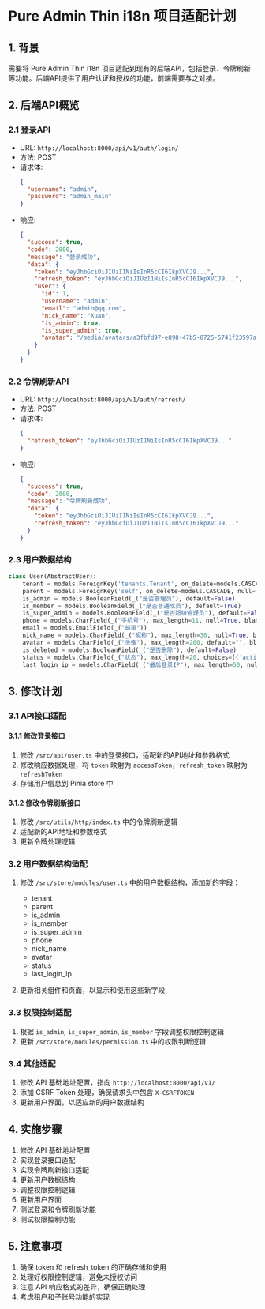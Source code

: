 # Pure Admin Thin i18n 项目适配计划

## 1. 背景

需要将 Pure Admin Thin i18n 项目适配到现有的后端API，包括登录、令牌刷新等功能。后端API提供了用户认证和授权的功能，前端需要与之对接。

## 2. 后端API概览

### 2.1 登录API
- URL: `http://localhost:8000/api/v1/auth/login/`
- 方法: POST
- 请求体:
  ```json
  {
    "username": "admin",
    "password": "admin_main"
  }
  ```
- 响应:
  ```json
  {
    "success": true,
    "code": 2000,
    "message": "登录成功",
    "data": {
      "token": "eyJhbGciOiJIUzI1NiIsInR5cCI6IkpXVCJ9...",
      "refresh_token": "eyJhbGciOiJIUzI1NiIsInR5cCI6IkpXVCJ9...",
      "user": {
        "id": 1,
        "username": "admin",
        "email": "admin@qq.com",
        "nick_name": "Xuan",
        "is_admin": true,
        "is_super_admin": true,
        "avatar": "/media/avatars/a3fbfd97-e898-47b5-8725-5741f23597ad.jpg"
      }
    }
  }
  ```

### 2.2 令牌刷新API
- URL: `http://localhost:8000/api/v1/auth/refresh/`
- 方法: POST
- 请求体:
  ```json
  {
    "refresh_token": "eyJhbGciOiJIUzI1NiIsInR5cCI6IkpXVCJ9..."
  }
  ```
- 响应:
  ```json
  {
    "success": true,
    "code": 2000,
    "message": "令牌刷新成功",
    "data": {
      "token": "eyJhbGciOiJIUzI1NiIsInR5cCI6IkpXVCJ9...",
      "refresh_token": "eyJhbGciOiJIUzI1NiIsInR5cCI6IkpXVCJ9..."
    }
  }
  ```

### 2.3 用户数据结构
```python
class User(AbstractUser):
    tenant = models.ForeignKey('tenants.Tenant', on_delete=models.CASCADE, null=True, blank=True, related_name="users", verbose_name=_("所属租户"))
    parent = models.ForeignKey('self', on_delete=models.CASCADE, null=True, blank=True, related_name="sub_accounts", verbose_name=_("父账号"))
    is_admin = models.BooleanField(_("是否管理员"), default=False)
    is_member = models.BooleanField(_("是否普通成员"), default=True)
    is_super_admin = models.BooleanField(_("是否超级管理员"), default=False)
    phone = models.CharField(_("手机号"), max_length=11, null=True, blank=True)
    email = models.EmailField(_("邮箱"))
    nick_name = models.CharField(_("昵称"), max_length=30, null=True, blank=True)
    avatar = models.CharField(_("头像"), max_length=200, default="", blank=True)
    is_deleted = models.BooleanField(_("是否删除"), default=False)
    status = models.CharField(_("状态"), max_length=20, choices=[('active', '活跃'), ('suspended', '暂停'), ('inactive', '未激活')], default='active')
    last_login_ip = models.CharField(_("最后登录IP"), max_length=50, null=True, blank=True)
```

## 3. 修改计划

### 3.1 API接口适配

#### 3.1.1 修改登录接口
1. 修改 `/src/api/user.ts` 中的登录接口，适配新的API地址和参数格式
2. 修改响应数据处理，将 `token` 映射为 `accessToken`，`refresh_token` 映射为 `refreshToken`
3. 存储用户信息到 Pinia store 中

#### 3.1.2 修改令牌刷新接口
1. 修改 `/src/utils/http/index.ts` 中的令牌刷新逻辑
2. 适配新的API地址和参数格式
3. 更新令牌处理逻辑

### 3.2 用户数据结构适配

1. 修改 `/src/store/modules/user.ts` 中的用户数据结构，添加新的字段：
   - tenant
   - parent
   - is_admin
   - is_member
   - is_super_admin
   - phone
   - nick_name
   - avatar
   - status
   - last_login_ip

2. 更新相关组件和页面，以显示和使用这些新字段

### 3.3 权限控制适配

1. 根据 `is_admin`, `is_super_admin`, `is_member` 字段调整权限控制逻辑
2. 更新 `/src/store/modules/permission.ts` 中的权限判断逻辑

### 3.4 其他适配

1. 修改 API 基础地址配置，指向 `http://localhost:8000/api/v1/`
2. 添加 CSRF Token 处理，确保请求头中包含 `X-CSRFTOKEN`
3. 更新用户界面，以适应新的用户数据结构

## 4. 实施步骤

1. 修改 API 基础地址配置
2. 实现登录接口适配
3. 实现令牌刷新接口适配
4. 更新用户数据结构
5. 调整权限控制逻辑
6. 更新用户界面
7. 测试登录和令牌刷新功能
8. 测试权限控制功能

## 5. 注意事项

1. 确保 token 和 refresh_token 的正确存储和使用
2. 处理好权限控制逻辑，避免未授权访问
3. 注意 API 响应格式的差异，确保正确处理
4. 考虑租户和子账号功能的实现 